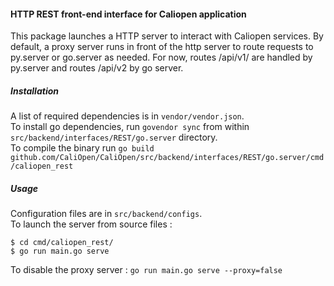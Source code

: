 #### HTTP REST front-end interface for Caliopen application
This package launches a HTTP server to interact with Caliopen services.
By default, a proxy server runs in front of the http server to route requests to py.server or go.server as needed. For now, routes /api/v1/ are handled by py.server and routes /api/v2 by go server. 

##### Installation
A list of required dependencies is in `vendor/vendor.json`.  
To install go dependencies, run `govendor sync` from within `src/backend/interfaces/REST/go.server` directory.  
To compile the binary run `go build github.com/CaliOpen/CaliOpen/src/backend/interfaces/REST/go.server/cmd/caliopen_rest`

##### Usage
Configuration files are in `src/backend/configs`.  
To launch the server from source files :   

```
$ cd cmd/caliopen_rest/
$ go run main.go serve  
```

To disable the proxy server : 
`go run main.go serve --proxy=false`


